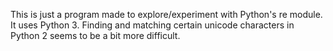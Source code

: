 This is just a program made to explore/experiment with Python's re module.
It uses Python 3.  Finding and matching certain unicode characters in Python 2
seems to be a bit more difficult.

